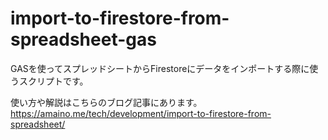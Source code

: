 # import-to-firestore-from-spreadsheet-gas

GASを使ってスプレッドシートからFirestoreにデータをインポートする際に使うスクリプトです。

使い方や解説はこちらのブログ記事にあります。
https://amaino.me/tech/development/import-to-firestore-from-spreadsheet/
